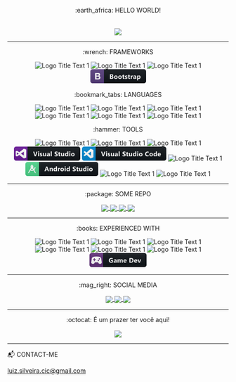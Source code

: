  <p align="center"> :earth_africa: HELLO WORLD! </p>

 <br>
 
<div align="center">
 <a href="https://github.com/Linzer-Cyberheart">
   <img align="center" src="https://github-readme-stats.vercel.app/api?username=linzer-cyberheart&count_private=true&show_icons=true&theme=radical" />
 </a> 
</div>

<hr>

<p align="center"> :wrench: FRAMEWORKS </p>

<p align="center">
 <img src="https://raw.githubusercontent.com/MikeCodesDotNET/ColoredBadges/master/png/dev/frameworks/godot.png" alt="Logo Title Text 1">
 <img src="https://raw.githubusercontent.com/MikeCodesDotNET/ColoredBadges/master/png/dev/frameworks/nodejs.png" alt="Logo Title Text 1">
 <img src="https://raw.githubusercontent.com/MikeCodesDotNET/ColoredBadges/master/png/dev/frameworks/react.png" alt="Logo Title Text 1">
 <img src="https://raw.githubusercontent.com/MikeCodesDotNET/ColoredBadges/master/png/dev/frameworks/bootstrap.png" alt="Logo Title Text 1">
</p>

 
 
 <p align="center"> :bookmark_tabs: LANGUAGES </p>
 
 <p align="center">
  <img src="https://github.com/MikeCodesDotNET/ColoredBadges/blob/master/png/dev/languages/csharp.png" alt="Logo Title Text 1">
  <img src="https://github.com/MikeCodesDotNET/ColoredBadges/blob/master/png/dev/languages/css3.png" alt="Logo Title Text 1">
  <img src="https://github.com/MikeCodesDotNET/ColoredBadges/blob/master/png/dev/languages/html.png" alt="Logo Title Text 1">
  <img src="https://github.com/MikeCodesDotNET/ColoredBadges/blob/master/png/dev/languages/java.png" alt="Logo Title Text 1">
  <img src="https://github.com/MikeCodesDotNET/ColoredBadges/blob/master/png/dev/languages/js.png" alt="Logo Title Text 1">
  <img src="https://github.com/MikeCodesDotNET/ColoredBadges/blob/master/png/dev/languages/python.png" alt="Logo Title Text 1">
 </p>
 
 
 
  <p align="center"> :hammer: TOOLS </p>
 
 <p align="center">
  <img src="https://raw.githubusercontent.com/MikeCodesDotNET/ColoredBadges/master/png/dev/tools/jetbrains_intellij.png" alt="Logo Title Text 1">
  <img src="https://raw.githubusercontent.com/MikeCodesDotNET/ColoredBadges/master/png/dev/tools/jetbrains_pycharm.png" alt="Logo Title Text 1">
  <img src="https://raw.githubusercontent.com/MikeCodesDotNET/ColoredBadges/master/png/dev/tools/powershell.png" alt="Logo Title Text 1">
  <img src="https://raw.githubusercontent.com/MikeCodesDotNET/ColoredBadges/master/png/dev/tools/visualstudio.png" alt="Logo Title Text 1">
  <img src="https://raw.githubusercontent.com/MikeCodesDotNET/ColoredBadges/master/png/dev/tools/visualstudio_code.png" alt="Logo Title Text 1">
  <img src="https://raw.githubusercontent.com/MikeCodesDotNET/ColoredBadges/master/png/dev/tools/vmware.png" alt="Logo Title Text 1">
  <img src="https://raw.githubusercontent.com/MikeCodesDotNET/ColoredBadges/master/png/dev/tools/android_studio.png" alt="Logo Title Text 1">
  <img src="https://raw.githubusercontent.com/MikeCodesDotNET/ColoredBadges/master/png/dev/tools/eclipse.png" alt="Logo Title Text 1">
  <img src="https://raw.githubusercontent.com/MikeCodesDotNET/ColoredBadges/master/png/dev/tools/bash.png" alt="Logo Title Text 1">
 </p>


<hr>

 <p align="center"> :package: SOME REPO <p/>
  
<div align="center">
 
  <a href="https://github.com/Linzer-Cyberheart/GODOT-GDScript-Parte-I">
    <img align="center" src="https://github-readme-stats.vercel.app/api/pin/?username=linzer-cyberheart&theme=radical&repo=GODOT-GDScript-Parte-I" />
  </a>

  <a href="https://github.com/Linzer-Cyberheart/GODOT-GDScript-Parte-II">
    <img align="center" src="https://github-readme-stats.vercel.app/api/pin/?username=linzer-cyberheart&theme=radical&repo=GODOT-GDScript-Parte-II" />
  </a>

  <a href="https://github.com/Linzer-Cyberheart/GODOT-GDScript-Parte-III">
    <img align="center" src="https://github-readme-stats.vercel.app/api/pin/?username=linzer-cyberheart&theme=radical&repo=GODOT-GDScript-Parte-III" />
  </a>

  <a href="https://github.com/Linzer-Cyberheart/OKUNO">
    <img align="center" src="https://github-readme-stats.vercel.app/api/pin/?username=linzer-cyberheart&theme=radical&repo=OKUNO" />
  </a>
  
 </div>

 <hr>
 
  <p align="center"> :books: EXPERIENCED WITH </p>
 
 <p align="center">
  <img src="https://raw.githubusercontent.com/MikeCodesDotNET/ColoredBadges/master/png/dev/misc/desktop.png" alt="Logo Title Text 1">
  <img src="https://raw.githubusercontent.com/MikeCodesDotNET/ColoredBadges/master/png/dev/misc/mobile.png" alt="Logo Title Text 1">
  <img src="https://raw.githubusercontent.com/MikeCodesDotNET/ColoredBadges/master/png/dev/misc/tablet.png" alt="Logo Title Text 1">
  <img src="https://raw.githubusercontent.com/MikeCodesDotNET/ColoredBadges/master/png/dev/misc/web.png" alt="Logo Title Text 1">
  <img src="https://raw.githubusercontent.com/MikeCodesDotNET/ColoredBadges/master/png/dev/misc/iot.png" alt="Logo Title Text 1">
  <img src="https://raw.githubusercontent.com/MikeCodesDotNET/ColoredBadges/master/png/dev/misc/security.png" alt="Logo Title Text 1">
  <img src="https://raw.githubusercontent.com/MikeCodesDotNET/ColoredBadges/master/png/dev/misc/gamedev.png" alt="Logo Title Text 1">
 </p>
 
 <hr>

  <p align="center"> :mag_right: SOCIAL MEDIA <p/>

<div align="center">
 
  <a align="center" href="https://www.linkedin.com/in/luizfernandoss/">
    <img align="center" src="https://raw.githubusercontent.com/MikeCodesDotNET/ColoredBadges/master/png/social/linkedin.png" />
  </a>

  <a href="hhttps://www.instagram.com/linzer_cyberheart/">
    <img align="center" src="https://raw.githubusercontent.com/MikeCodesDotNET/ColoredBadges/master/png/social/instagram.png" />
  </a>

  <a href="https://www.youtube.com/channel/UCKsQt2-ymitctFnlfbxxkHA">
    <img align="center" src="https://raw.githubusercontent.com/MikeCodesDotNET/ColoredBadges/master/png/streaming/youtube.png" />
  </a>
  
 </div>
 
 <hr>
 
<p align="center"> :octocat: É um prazer ter você aqui! </p>
  
<div align="center">
 <a align="center" href="http://hits.dwyl.com/Linzer-Cyberheart/GODOT-GDScript-Parte-I">
   <img align="center" src="http://hits.dwyl.com/Linzer-Cyberheart/GODOT-GDScript-Parte-I.svg" />
 </a>
</div>

<hr>

:mailbox_with_mail: CONTACT-ME

luiz.silveira.cic@gmail.com
